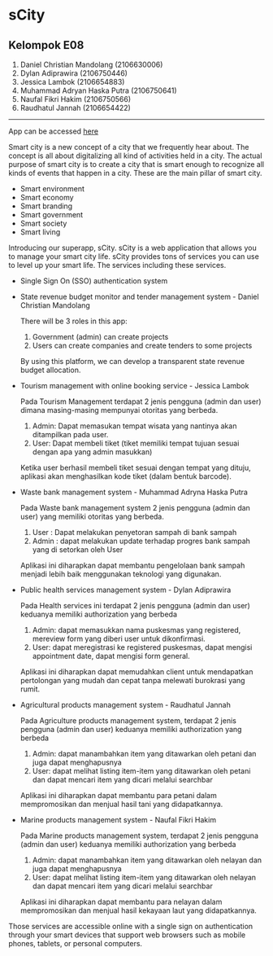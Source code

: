 # sCity

## Kelompok E08 
1. Daniel Christian Mandolang (2106630006)
2. Dylan Adiprawira (2106750446)
3. Jessica Lambok (2106654883)
4. Muhammad Adryan Haska Putra (2106750641)
5. Naufal Fikri Hakim (2106750566)
6. Raudhatul Jannah (2106654422)
---

App can be accessed [here](https://scity.herokuapp.com/)

Smart city is a new concept of a city that we frequently hear about. The concept is all about digitalizing all kind of activities held in a city. The actual purpose of smart city is to create a city that is smart enough to recognize all kinds of events that happen in a city. These are the main pillar of smart city.

- Smart environment
- Smart economy
- Smart branding
- Smart government
- Smart society
- Smart living

Introducing our superapp, sCity. sCity is a web application that allows you to manage your smart city life. sCity provides tons of services you can use to level up your smart life. The services including these services.

- Single Sign On (SSO) authentication system

- State revenue budget monitor and tender management system - Daniel Christian Mandolang
    
    There will be 3 roles in this app:
    1. Government (admin) can create projects
    2. Users can create companies and create tenders to some projects
    
    By using this platform, we can develop a transparent state revenue budget allocation.

- Tourism management with online booking service - Jessica Lambok
    
    Pada Tourism Management terdapat 2 jenis pengguna (admin dan user) dimana masing-masing mempunyai otoritas yang berbeda.
    1. Admin: Dapat memasukan tempat wisata yang nantinya akan ditampilkan pada user.
    2. User: Dapat membeli tiket (tiket memiliki tempat tujuan sesuai dengan apa yang admin masukkan)

    Ketika user berhasil membeli tiket sesuai dengan tempat yang dituju, aplikasi akan menghasilkan kode tiket (dalam bentuk barcode).

- Waste bank management system - Muhammad Adryna Haska Putra

    Pada Waste bank management system 2 jenis pengguna (admin dan user) yang memiliki otoritas yang berbeda.
    1. User : Dapat melakukan penyetoran sampah di bank sampah
    2. Admin : dapat melakukan update terhadap progres bank sampah yang di setorkan oleh User
    
    Aplikasi ini diharapkan dapat membantu pengelolaan bank sampah menjadi lebih baik menggunakan teknologi yang digunakan.

- Public health services management system - Dylan Adiprawira

    Pada Health services ini terdapat 2 jenis pengguna (admin dan user) keduanya memiliki authorization yang berbeda
    1. Admin: dapat memasukkan nama puskesmas yang registered, mereview form yang diberi user untuk dikonfirmasi.
    2. User: dapat meregistrasi ke registered puskesmas, dapat mengisi appointment date, dapat mengisi form general.

    Aplikasi ini diharapkan dapat memudahkan client untuk mendapatkan pertolongan yang mudah dan cepat tanpa melewati burokrasi yang rumit.

- Agricultural products management system - Raudhatul Jannah

    Pada Agriculture products management system, terdapat 2 jenis pengguna (admin dan user) keduanya memiliki authorization yang berbeda
    1. Admin: dapat manambahkan item yang ditawarkan oleh petani dan juga dapat menghapusnya
    2. User: dapat melihat listing item-item yang ditawarkan oleh petani dan dapat mencari item yang dicari melalui searchbar

    Aplikasi ini diharapkan dapat membantu para petani dalam mempromosikan dan menjual hasil tani yang didapatkannya.

- Marine products management system - Naufal Fikri Hakim

    Pada Marine products management system, terdapat 2 jenis pengguna (admin dan user) keduanya memiliki authorization yang berbeda
    1. Admin: dapat manambahkan item yang ditawarkan oleh nelayan dan juga dapat menghapusnya
    2. User: dapat melihat listing item-item yang ditawarkan oleh nelayan dan dapat mencari item yang dicari melalui searchbar

    Aplikasi ini diharapkan dapat membantu para nelayan dalam mempromosikan dan menjual hasil kekayaan laut yang didapatkannya.

Those services are accessible online with a single sign on authentication through your smart devices that support web browsers such as mobile phones, tablets, or personal computers.
